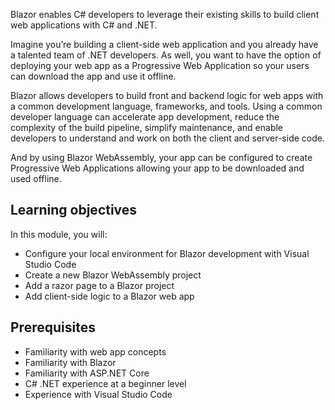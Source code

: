 Blazor enables C# developers to leverage their existing skills to build client web applications with C# and .NET.

Imagine you’re building a client-side web application and you already have a talented team of .NET developers. As well, you want to have the option of deploying your web app as a Progressive Web Application so your users can download the app and use it offline.

Blazor allows developers to build front and backend logic for web apps with a common development language, frameworks, and tools. Using a common developer language can accelerate app development, reduce the complexity of the build pipeline, simplify maintenance, and enable developers to understand and work on both the client and server-side code.

And by using Blazor WebAssembly, your app can be configured to create Progressive Web Applications allowing your app to be downloaded and used offline.

## Learning objectives

In this module, you will:

- Configure your local environment for Blazor development with Visual Studio Code
- Create a new Blazor WebAssembly project
- Add a razor page to a Blazor project
- Add client-side logic to a Blazor web app

## Prerequisites

- Familiarity with web app concepts
- Familiarity with Blazor
- Familiarity with ASP.NET Core
- C# .NET experience at a beginner level
- Experience with Visual Studio Code